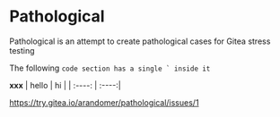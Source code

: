 # Pathological

Pathological is an attempt to create pathological cases for Gitea stress testing

The following ``code section has a single ` inside it``

**xxx**
| hello |   hi  |
| :----: | :----:|

https://try.gitea.io/arandomer/pathological/issues/1
